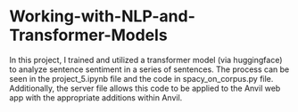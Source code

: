 # Working-with-NLP-and-Transformer-Models

In this project, I trained and utilized a transformer model (via huggingface) to analyze sentence sentiment in a series of sentences. The process can be seen in the project_5.ipynb file and the code in spacy_on_corpus.py file. Additionally, the server file allows this code to be applied to the Anvil web app with the appropriate additions within Anvil. 
